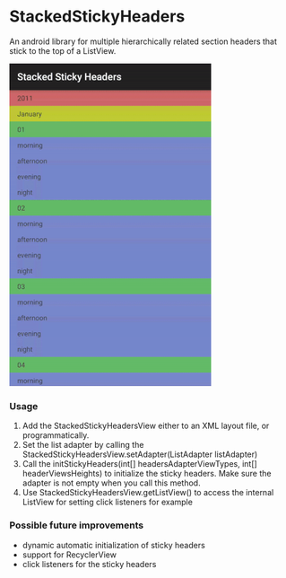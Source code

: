 StackedStickyHeaders
====================

An android library for multiple hierarchically related section headers that stick to the top of a ListView.

![Logo](sample_preview.gif)

### Usage

1. Add the StackedStickyHeadersView either to an XML layout file, or programmatically.
2. Set the list adapter by calling the StackedStickyHeadersView.setAdapter(ListAdapter listAdapter)
3. Call the initStickyHeaders(int[] headersAdapterViewTypes, int[] headerViewsHeights) to initialize the sticky headers. Make sure the adapter is not empty when you call this method.
4. Use StackedStickyHeadersView.getListView() to access the internal ListView for setting click listeners for example

### Possible future improvements
- dynamic automatic initialization of sticky headers
- support for RecyclerView
- click listeners for the sticky headers
